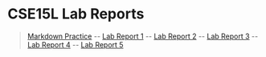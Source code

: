 # CSE15L Lab Reports

>[Markdown Practice](https://kristinebu.github.io/cse15l-lab-reports/MarkdownPractice.html) --
>[Lab Report 1](https://kristinebu.github.io/cse15l-lab-reports/lab-report-1-week-2.html) --
>[Lab Report 2](https://kristinebu.github.io/cse15l-lab-reports/lab-report-2-week-4.html) --
>[Lab Report 3](https://kristinebu.github.io/cse15l-lab-reports/lab-report-3-week-6.html) --
>[Lab Report 4](https://kristinebu.github.io/cse15l-lab-reports/lab-report-4-week-8.html) --
>[Lab Report 5](https://kristinebu.github.io/cse15l-lab-reports/lab-report-5-week-10.html)
